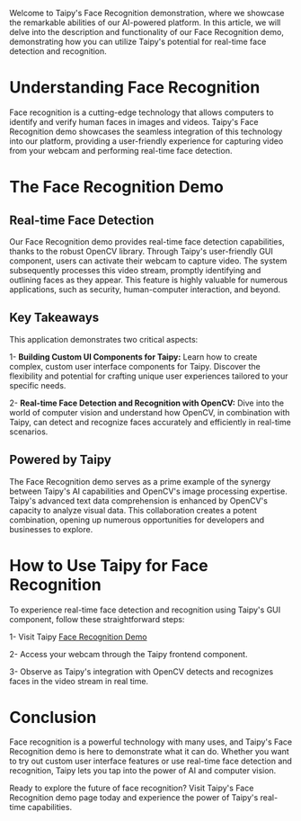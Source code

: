 Welcome to Taipy's Face Recognition demonstration, where we showcase the remarkable abilities of our AI-powered platform. In this article, we will delve into the description and functionality of our Face Recognition demo, demonstrating how you can utilize Taipy's potential for real-time face detection and recognition.


# Understanding Face Recognition
Face recognition is a cutting-edge technology that allows computers to identify and verify human faces in images and videos. Taipy's Face Recognition demo showcases the seamless integration of this technology into our platform, providing a user-friendly experience for capturing video from your webcam and performing real-time face detection.

# The Face Recognition Demo
## Real-time Face Detection
Our Face Recognition demo provides real-time face detection capabilities, thanks to the robust OpenCV library. Through Taipy's user-friendly GUI component, users can activate their webcam to capture video. The system subsequently processes this video stream, promptly identifying and outlining faces as they appear. This feature is highly valuable for numerous applications, such as security, human-computer interaction, and beyond.

## Key Takeaways
This application demonstrates two critical aspects:

1- **Building Custom UI Components for Taipy:** Learn how to create complex, custom user interface components for Taipy. Discover the flexibility and potential for crafting unique user experiences tailored to your specific needs.

2- **Real-time Face Detection and Recognition with OpenCV:** Dive into the world of computer vision and understand how OpenCV, in combination with Taipy, can detect and recognize faces accurately and efficiently in real-time scenarios.

## Powered by Taipy
The Face Recognition demo serves as a prime example of the synergy between Taipy's AI capabilities and OpenCV's image processing expertise. Taipy's advanced text data comprehension is enhanced by OpenCV's capacity to analyze visual data. This collaboration creates a potent combination, opening up numerous opportunities for developers and businesses to explore.

# How to Use Taipy for Face Recognition
To experience real-time face detection and recognition using Taipy's GUI component, follow these straightforward steps:

1- Visit Taipy [Face Recognition Demo ](https://face-recognition.taipy.cloud/)

2- Access your webcam through the Taipy frontend component.

3- Observe as Taipy's integration with OpenCV detects and recognizes faces in the video stream in real time.

# Conclusion
Face recognition is a powerful technology with many uses, and Taipy's Face Recognition demo is here to demonstrate what it can do. Whether you want to try out custom user interface features or use real-time face detection and recognition, Taipy lets you tap into the power of AI and computer vision.

Ready to explore the future of face recognition? Visit Taipy's Face Recognition demo page today and experience the power of Taipy's real-time capabilities.
